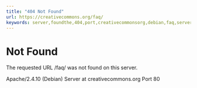 ```yaml
---
title: "404 Not Found"
url: https://creativecommons.org/faq/
keywords: server,foundthe,404,port,creativecommonsorg,debian,faq,serverapache2410,requested,80,url
---
```

Not Found
=========

The requested URL /faq/ was not found on this server.

Apache/2.4.10 (Debian) Server at creativecommons.org Port 80
